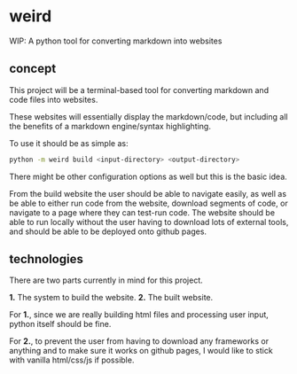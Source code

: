 # weird
WIP: A python tool for converting markdown into websites

## concept

This project will be a terminal-based tool for converting markdown and code files into websites.

These websites will essentially display the markdown/code, but including all the benefits of a markdown engine/syntax highlighting.

To use it should be as simple as:
```bash
python -m weird build <input-directory> <output-directory>
```
There might be other configuration options as well but this is the basic idea.

From the build website the user should be able to navigate easily, as well as be able to either run code from the website, download segments of code, or navigate to a page where they can test-run code.
The website should be able to run locally without the user having to download lots of external tools, and should be able to be deployed onto github pages.

## technologies

There are two parts currently in mind for this project.

**1.** The system to build the website.
**2.** The built website.

For **1.**, since we are really building html files and processing user input, python itself should be fine.

For **2.**, to prevent the user from having to download any frameworks or anything and to make sure it works on github pages, I would like to stick with vanilla html/css/js if possible.